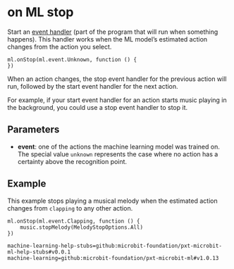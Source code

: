 # on ML stop

Start an [event handler](/reference/event-handler) (part of the program that will run when something happens). This handler works when the ML model’s estimated action changes from the action you select.

```sig
ml.onStop(ml.event.Unknown, function () {
})
```

When an action changes, the stop event handler for the previous action will run, followed by the start event handler for the next action.

For example, if your start event handler for an action starts music playing in the background, you could use a stop event handler to stop it.

## Parameters

- **event**: one of the actions the machine learning model was trained on. The special value `unknown` represents the case where no action has a certainty above the recognition point.

## Example

This example stops playing a musical melody when the estimated action changes from `clapping` to any other action.

```blocks
ml.onStop(ml.event.Clapping, function () {
    music.stopMelody(MelodyStopOptions.All)
})
```

```package
machine-learning-help-stubs=github:microbit-foundation/pxt-microbit-ml-help-stubs#v0.0.1
machine-learning=github:microbit-foundation/pxt-microbit-ml#v1.0.13
```
